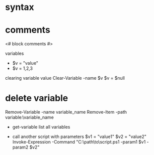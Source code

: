 # syntax


# comments
<#
block comments
#>

variables
* $v = "value"
* $v = 1,2,3

clearing variable value
Clear-Variable -name $v
$v = $null


# delete variable
Remove-Variable -name variable_name
Remove-Item -path variable:\variable_name

* get-variable
list all variables

* call another script with parameters
$v1 = "value1"
$v2 = "value2"
Invoke-Expression -Command "C:\path\to\script.ps1 -param1 $v1 -param2 $v2"

